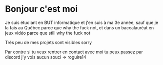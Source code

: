 # Bonjour c'est moi
Je suis étudiant en BUT informatique et j'en suis à ma 3e année, sauf que je la fais au Québec parce que why the fuck not, et dans un baccalauréat en jeux vidéo parce que still why the fuck not

Très peu de mes projets sont visibles sorry

Par contre si tu veux rentrer en contact avec moi tu peux passez par discord j'y vois aucun souci => roguire14
